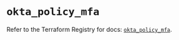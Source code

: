 # `okta_policy_mfa`

Refer to the Terraform Registry for docs: [`okta_policy_mfa`](https://registry.terraform.io/providers/okta/okta/4.16.0/docs/resources/policy_mfa).
